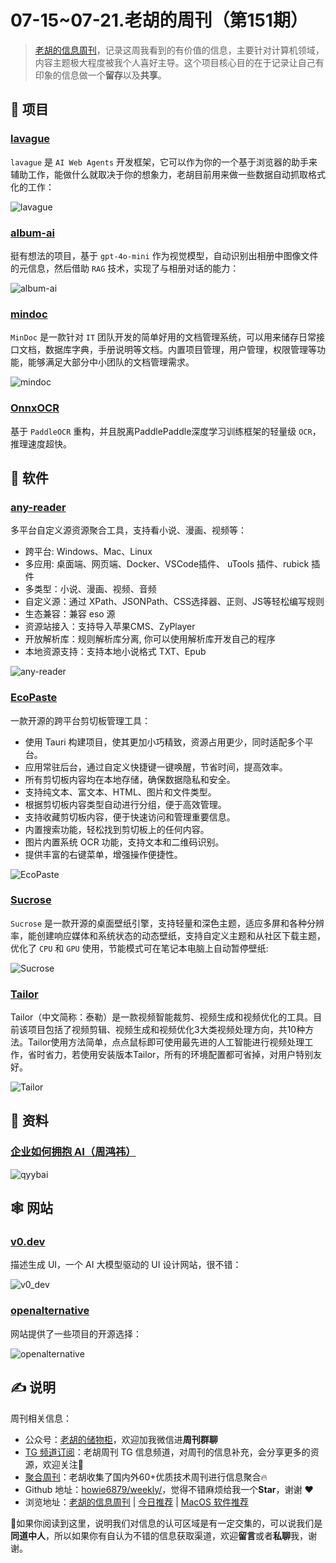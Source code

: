 # 07-15~07-21.老胡的周刊（第151期）

> [老胡的信息周刊](https://weekly.howie6879.com/)，记录这周我看到的有价值的信息，主要针对计算机领域，内容主题极大程度被我个人喜好主导。这个项目核心目的在于记录让自己有印象的信息做一个**留存**以及**共享**。

## 🎯 项目

### [lavague](https://docs.lavague.ai/)

`lavague` 是 `AI Web Agents` 开发框架，它可以作为你的一个基于浏览器的助手来辅助工作，能做什么就取决于你的想象力，老胡目前用来做一些数据自动抓取格式化的工作：

![lavague](https://images-1252557999.file.myqcloud.com/uPic/lavague.jpg)

### [album-ai](https://github.com/gcui-art/album-ai)

挺有想法的项目，基于 `gpt-4o-mini` 作为视觉模型，自动识别出相册中图像文件的元信息，然后借助 `RAG` 技术，实现了与相册对话的能力：

![album-ai](https://images-1252557999.file.myqcloud.com/uPic/album-ai.jpg)

### [mindoc](https://github.com/mindoc-org/mindoc)

`MinDoc` 是一款针对 `IT` 团队开发的简单好用的文档管理系统，可以用来储存日常接口文档，数据库字典，手册说明等文档。内置项目管理，用户管理，权限管理等功能，能够满足大部分中小团队的文档管理需求。

![mindoc](https://images-1252557999.file.myqcloud.com/uPic/mindoc.png)

### [OnnxOCR](https://github.com/jingsongliujing/OnnxOCR)

基于 `PaddleOCR` 重构，并且脱离PaddlePaddle深度学习训练框架的轻量级 `OCR`，推理速度超快。

## 🤖 软件

### [any-reader](https://github.com/aooiuu/any-reader)

多平台自定义源资源聚合工具，支持看小说、漫画、视频等：

- 跨平台: Windows、Mac、Linux
- 多应用: 桌面端、网页端、Docker、VSCode插件、 uTools 插件、rubick 插件
- 多类型：小说、漫画、视频、音频
- 自定义源：通过 XPath、JSONPath、CSS选择器、正则、JS等轻松编写规则
- 生态兼容：兼容 eso 源
- 资源站接入：支持导入苹果CMS、ZyPlayer
- 开放解析库：规则解析库分离, 你可以使用解析库开发自己的程序
- 本地资源支持：支持本地小说格式 TXT、Epub

![any-reader](https://images-1252557999.file.myqcloud.com/uPic/any-reader.jpg)

### [EcoPaste](https://github.com/ayangweb/EcoPaste)

一款开源的跨平台剪切板管理工具：

- 使用 Tauri 构建项目，使其更加小巧精致，资源占用更少，同时适配多个平台。
- 应用常驻后台，通过自定义快捷键一键唤醒，节省时间，提高效率。
- 所有剪切板内容均在本地存储，确保数据隐私和安全。
- 支持纯文本、富文本、HTML、图片和文件类型。
- 根据剪切板内容类型自动进行分组，便于高效管理。
- 支持收藏剪切板内容，便于快速访问和管理重要信息。
- 内置搜索功能，轻松找到剪切板上的任何内容。
- 图片内置系统 OCR 功能，支持文本和二维码识别。
- 提供丰富的右键菜单，增强操作便捷性。

![EcoPaste](https://images-1252557999.file.myqcloud.com/uPic/EcoPaste.jpg)

### [Sucrose](https://github.com/Taiizor/Sucrose)

`Sucrose` 是一款开源的桌面壁纸引擎，支持轻量和深色主题，适应多屏和各种分辨率，能创建响应媒体和系统状态的动态壁纸，支持自定义主题和从社区下载主题，优化了 `CPU` 和 `GPU` 使用，节能模式可在笔记本电脑上自动暂停壁纸:

![Sucrose](https://images-1252557999.file.myqcloud.com/uPic/Sucrose.jpg)

### [Tailor](https://github.com/FutureUniant/Tailor)

Tailor（中文简称：泰勒）是一款视频智能裁剪、视频生成和视频优化的工具。目前该项目包括了视频剪辑、视频生成和视频优化3大类视频处理方向，共10种方法。Tailor使用方法简单，点点鼠标即可使用最先进的人工智能进行视频处理工作，省时省力，若使用安装版本Tailor，所有的环境配置都可省掉，对用户特别友好。

![Tailor](https://images-1252557999.file.myqcloud.com/uPic/Tailor.png)

## 👀 资料

### [企业如何拥抱 AI（周鸿祎）](https://mcgr3mdbak.feishu.cn/docx/NxjvdvYmLoXOvgxBP1ocFwRbn5g)

![qyybai](https://images-1252557999.file.myqcloud.com/uPic/yjvbm2.png)

## 🕸 网站

### [v0.dev](https://v0.dev/)

描述生成 UI，一个 AI 大模型驱动的 UI 设计网站，很不错：

![v0_dev](https://images-1252557999.file.myqcloud.com/uPic/v0_dev.jpg)

### [openalternative](https://openalternative.co/)

网站提供了一些项目的开源选择：

![openalternative](https://images-1252557999.file.myqcloud.com/uPic/openalternative.jpg)

## ✍️ 说明

周刊相关信息：

- 公众号：[老胡的储物柜](https://images-1252557999.file.myqcloud.com/uPic/ETIbMe.jpg)，欢迎加我微信进**周刊群聊**
- [TG 频道订阅](https://t.me/howie_weekly)：老胡周刊 TG 信息频道，对周刊的信息补充，会分享更多的资源，欢迎关注👏
- [聚合周刊](https://www.fre321.com/weekly)：老胡收集了国内外60+优质技术周刊进行信息聚合🔥
- Github 地址：[howie6879/weekly/](https://github.com/howie6879/weekly/)，觉得不错麻烦给我一个**Star**，谢谢 ❤️
- 浏览地址：[老胡的信息周刊](https://weekly.howie6879.com) | [今日推荐](https://weekly.howie6879.com/recommend/index.html) | [MacOS 软件推荐](https://weekly.howie6879.com/soft/mac.html)

🙌如果你阅读到这里，说明我们对信息的认可区域是有一定交集的，可以说我们是**同道中人**，所以如果你有自认为不错的信息获取渠道，欢迎**留言**或者**私聊**我，谢谢。
